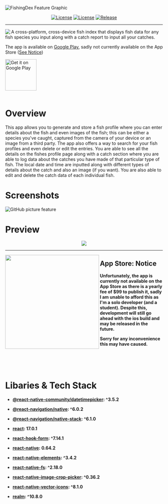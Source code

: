 ![FishingDex Feature Graphic](https://user-images.githubusercontent.com/71614127/133943317-9f0eaa95-ce9e-42cf-ba07-6ad3972ecbb1.png)

<p align="center">
  <a href="https://opensource.org/licenses/GPL-3.0"><img alt="License" src="https://img.shields.io/github/license/JM1F/Fishing-Dex"/></a>
  <a href="https://github.com/JM1F/Fishing-Dex/blob/master/package.json"><img alt="License" src="https://img.shields.io/david/dev/JM1F/Fishing-Dex"/></a>
  <a href="https://github.com/JM1F/Fishing-Dex/releases"><img alt="Release" src="https://img.shields.io/github/v/release/JM1F/Fishing-Dex"/></a>  
</p>

***

<img align="left" src="https://user-images.githubusercontent.com/71614127/133944497-59e6e107-e56e-4ef9-9aaf-ef98359538c6.png">

A cross-platform, cross-device fish index that displays fish data for any fish species you input along with a catch report to input all your catches.  

The app is available on [Google Play](https://play.google.com/store/apps/details?id=com.fishingdex), sadly not currently available on the App Store ([See Notice](#App-Store-Notice))  

<a href='https://play.google.com/store/apps/details?id=com.fishingdex&pcampaignid=pcampaignidMKT-Other-global-all-co-prtnr-py-PartBadge-Mar2515-1'><img alt='Get it on Google Play' src='https://play.google.com/intl/en_us/badges/static/images/badges/en_badge_web_generic.png' height="100"/></a>  
<br/>

# Overview
This app allows you to generate and store a fish profile where you can enter details about the fish and even images of the fish; this can be either a species you've caught, captured from the camera of your device or an image from a third party. The app also offers a way to search for your fish profiles and even delete or edit the entries. You are able to see all the details on the fishes profile page along with a catch section where you are able to log data about the catches you have made of that particular type of fish. The local date and time are inputted along with different types of details about the catch and also an image (if you want). You are also able to edit and delete the catch data of each individual fish.
# Screenshots

![GitHub picture feature](https://user-images.githubusercontent.com/71614127/133947177-d861aff9-f91e-4ac1-b036-b1fbefc733b6.png)  

# Preview
<p align="center">
<img src="https://thumbs.gfycat.com/PerfumedDentalHogget-size_restricted.gif">
</p>

***

<img align="left" width="300" height="300" src="https://user-images.githubusercontent.com/71614127/134788219-164976dd-2fea-4129-a48f-c8b6135471c7.png"> 

## App Store: Notice
<b>Unfortunately, the app is currently not available on the App Store as there is a yearly fee of $99 to publish it, sadly I am unable to afford this as I'm a solo developer (and a student). Despite this, development will still go ahead with the ios build and may be released in the future.  

Sorry for any inconvenience this may have caused.
</b>  
<br/>
<br/>
<br/>
<br/>
# Libaries & Tech Stack

- <b><a href="https://github.com/react-native-datetimepicker/datetimepicker">@react-native-community/datetimepicker</a>: ^3.5.2</b> 

- <b><a href="https://reactnavigation.org/">@react-navigation/native</a>: ^6.0.2</b>  

- <b><a href="https://reactnavigation.org/">@react-navigation/native-stack</a>: ^6.1.0</b>  

- <b><a href="https://reactjs.org/">react</a>: 17.0.1</b>  

- <b><a href="https://react-hook-form.com/">react-hook-form</a>: ^7.14.1</b>  

- <b><a href="https://reactnative.dev/">react-native</a>: 0.64.2</b>    

- <b><a href="https://reactnativeelements.com/">react-native-elements</a>: ^3.4.2</b> 

- <b><a href="https://github.com/itinance/react-native-fs">react-native-fs</a>: ^2.18.0</b>  

- <b><a href="https://github.com/ivpusic/react-native-image-crop-picker">react-native-image-crop-picker</a>: ^0.36.2</b>  

- <b><a href="https://github.com/oblador/react-native-vector-icons">react-native-vector-icons</a>: ^8.1.0</b>  

- <b><a href="https://realm.io/">realm</a>: ^10.8.0</b>
